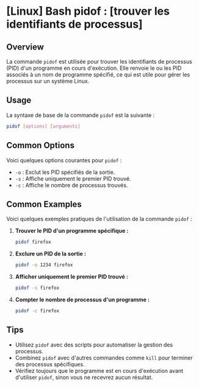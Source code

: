 # [Linux] Bash pidof : [trouver les identifiants de processus]

## Overview
La commande `pidof` est utilisée pour trouver les identifiants de processus (PID) d'un programme en cours d'exécution. Elle renvoie le ou les PID associés à un nom de programme spécifié, ce qui est utile pour gérer les processus sur un système Linux.

## Usage
La syntaxe de base de la commande `pidof` est la suivante :

```bash
pidof [options] [arguments]
```

## Common Options
Voici quelques options courantes pour `pidof` :

- `-o` : Exclut les PID spécifiés de la sortie.
- `-s` : Affiche uniquement le premier PID trouvé.
- `-c` : Affiche le nombre de processus trouvés.

## Common Examples
Voici quelques exemples pratiques de l'utilisation de la commande `pidof` :

1. **Trouver le PID d'un programme spécifique :**
   ```bash
   pidof firefox
   ```

2. **Exclure un PID de la sortie :**
   ```bash
   pidof -o 1234 firefox
   ```

3. **Afficher uniquement le premier PID trouvé :**
   ```bash
   pidof -s firefox
   ```

4. **Compter le nombre de processus d'un programme :**
   ```bash
   pidof -c firefox
   ```

## Tips
- Utilisez `pidof` avec des scripts pour automatiser la gestion des processus.
- Combinez `pidof` avec d'autres commandes comme `kill` pour terminer des processus spécifiques.
- Vérifiez toujours que le programme est en cours d'exécution avant d'utiliser `pidof`, sinon vous ne recevrez aucun résultat.
